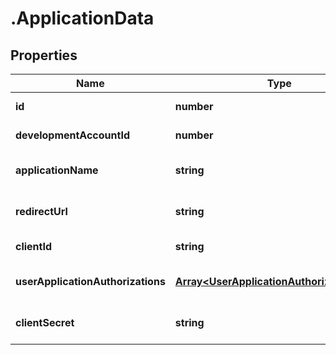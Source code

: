 # .ApplicationData

## Properties

Name | Type | Description | Notes
------------ | ------------- | ------------- | -------------
**id** | **number** |  | [default to undefined]
**developmentAccountId** | **number** |  | [default to undefined]
**applicationName** | **string** |  | [optional] [default to undefined]
**redirectUrl** | **string** |  | [optional] [default to undefined]
**clientId** | **string** |  | [default to undefined]
**userApplicationAuthorizations** | [**Array&lt;UserApplicationAuthorizationData&gt;**](UserApplicationAuthorizationData.md) |  | [optional] [default to undefined]
**clientSecret** | **string** |  | [optional] [default to undefined]

